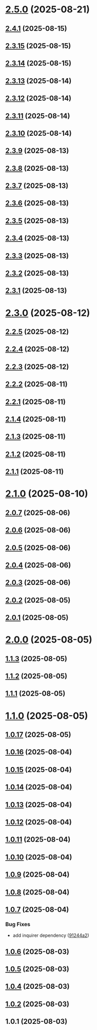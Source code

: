 # [2.5.0](https://github.com/greenarmor/cli-boilerplate/compare/v2.4.1...v2.5.0) (2025-08-21)



## [2.4.1](https://github.com/greenarmor/cli-boilerplate/compare/v2.3.15...v2.4.1) (2025-08-15)



## [2.3.15](https://github.com/greenarmor/cli-boilerplate/compare/v2.3.14...v2.3.15) (2025-08-15)



## [2.3.14](https://github.com/greenarmor/cli-boilerplate/compare/v2.3.13...v2.3.14) (2025-08-15)



## [2.3.13](https://github.com/greenarmor/cli-boilerplate/compare/v2.3.12...v2.3.13) (2025-08-14)



## [2.3.12](https://github.com/greenarmor/cli-boilerplate/compare/v2.3.11...v2.3.12) (2025-08-14)



## [2.3.11](https://github.com/greenarmor/cli-boilerplate/compare/v2.3.10...v2.3.11) (2025-08-14)



## [2.3.10](https://github.com/greenarmor/cli-boilerplate/compare/v2.3.9...v2.3.10) (2025-08-14)



## [2.3.9](https://github.com/greenarmor/cli-boilerplate/compare/v2.3.8...v2.3.9) (2025-08-13)



## [2.3.8](https://github.com/greenarmor/cli-boilerplate/compare/v2.3.7...v2.3.8) (2025-08-13)



## [2.3.7](https://github.com/greenarmor/cli-boilerplate/compare/v2.3.6...v2.3.7) (2025-08-13)



## [2.3.6](https://github.com/greenarmor/cli-boilerplate/compare/v2.3.5...v2.3.6) (2025-08-13)



## [2.3.5](https://github.com/greenarmor/cli-boilerplate/compare/v2.3.4...v2.3.5) (2025-08-13)



## [2.3.4](https://github.com/greenarmor/cli-boilerplate/compare/v2.3.3...v2.3.4) (2025-08-13)



## [2.3.3](https://github.com/greenarmor/cli-boilerplate/compare/v2.3.2...v2.3.3) (2025-08-13)



## [2.3.2](https://github.com/greenarmor/cli-boilerplate/compare/v2.3.1...v2.3.2) (2025-08-13)



## [2.3.1](https://github.com/greenarmor/cli-boilerplate/compare/v2.3.0...v2.3.1) (2025-08-13)



# [2.3.0](https://github.com/greenarmor/cli-boilerplate/compare/v2.2.5...v2.3.0) (2025-08-12)



## [2.2.5](https://github.com/greenarmor/cli-boilerplate/compare/v2.2.4...v2.2.5) (2025-08-12)



## [2.2.4](https://github.com/greenarmor/cli-boilerplate/compare/v2.2.3...v2.2.4) (2025-08-12)



## [2.2.3](https://github.com/greenarmor/cli-boilerplate/compare/v2.2.2...v2.2.3) (2025-08-12)



## [2.2.2](https://github.com/greenarmor/cli-boilerplate/compare/v2.2.1...v2.2.2) (2025-08-11)



## [2.2.1](https://github.com/greenarmor/cli-boilerplate/compare/v2.1.4...v2.2.1) (2025-08-11)



## [2.1.4](https://github.com/greenarmor/cli-boilerplate/compare/v2.1.3...v2.1.4) (2025-08-11)



## [2.1.3](https://github.com/greenarmor/cli-boilerplate/compare/v2.1.2...v2.1.3) (2025-08-11)



## [2.1.2](https://github.com/greenarmor/cli-boilerplate/compare/v2.1.1...v2.1.2) (2025-08-11)



## [2.1.1](https://github.com/greenarmor/cli-boilerplate/compare/v2.1.0...v2.1.1) (2025-08-11)



# [2.1.0](https://github.com/greenarmor/cli-boilerplate/compare/v2.0.7...v2.1.0) (2025-08-10)



## [2.0.7](https://github.com/greenarmor/cli-boilerplate/compare/v2.0.6...v2.0.7) (2025-08-06)



## [2.0.6](https://github.com/greenarmor/cli-boilerplate/compare/v2.0.5...v2.0.6) (2025-08-06)



## [2.0.5](https://github.com/greenarmor/cli-boilerplate/compare/v2.0.4...v2.0.5) (2025-08-06)



## [2.0.4](https://github.com/greenarmor/cli-boilerplate/compare/v2.0.3...v2.0.4) (2025-08-06)



## [2.0.3](https://github.com/greenarmor/cli-boilerplate/compare/v2.0.2...v2.0.3) (2025-08-06)



## [2.0.2](https://github.com/greenarmor/cli-boilerplate/compare/v2.0.1...v2.0.2) (2025-08-05)



## [2.0.1](https://github.com/greenarmor/cli-boilerplate/compare/v2.0.0...v2.0.1) (2025-08-05)



# [2.0.0](https://github.com/greenarmor/cli-boilerplate/compare/v1.1.3...v2.0.0) (2025-08-05)



## [1.1.3](https://github.com/greenarmor/cli-boilerplate/compare/v1.1.2...v1.1.3) (2025-08-05)



## [1.1.2](https://github.com/greenarmor/cli-boilerplate/compare/v1.1.1...v1.1.2) (2025-08-05)



## [1.1.1](https://github.com/greenarmor/cli-boilerplate/compare/v1.1.0...v1.1.1) (2025-08-05)



# [1.1.0](https://github.com/greenarmor/cli-boilerplate/compare/v1.0.17...v1.1.0) (2025-08-05)



## [1.0.17](https://github.com/greenarmor/cli-boilerplate/compare/v1.0.16...v1.0.17) (2025-08-05)



## [1.0.16](https://github.com/greenarmor/cli-boilerplate/compare/v1.0.15...v1.0.16) (2025-08-04)



## [1.0.15](https://github.com/greenarmor/cli-boilerplate/compare/v1.0.14...v1.0.15) (2025-08-04)



## [1.0.14](https://github.com/greenarmor/cli-boilerplate/compare/v1.0.13...v1.0.14) (2025-08-04)



## [1.0.13](https://github.com/greenarmor/cli-boilerplate/compare/v1.0.12...v1.0.13) (2025-08-04)



## [1.0.12](https://github.com/greenarmor/cli-boilerplate/compare/v1.0.11...v1.0.12) (2025-08-04)



## [1.0.11](https://github.com/greenarmor/cli-boilerplate/compare/v1.0.10...v1.0.11) (2025-08-04)



## [1.0.10](https://github.com/greenarmor/cli-boilerplate/compare/v1.0.9...v1.0.10) (2025-08-04)



## [1.0.9](https://github.com/greenarmor/cli-boilerplate/compare/v1.0.8...v1.0.9) (2025-08-04)



## [1.0.8](https://github.com/greenarmor/cli-boilerplate/compare/v1.0.7...v1.0.8) (2025-08-04)



## [1.0.7](https://github.com/greenarmor/cli-boilerplate/compare/v1.0.6...v1.0.7) (2025-08-04)


### Bug Fixes

* add inquirer dependency ([91244a2](https://github.com/greenarmor/cli-boilerplate/commit/91244a2ac7dffcf55b64cda7706948bc0555e2fc))



## [1.0.6](https://github.com/greenarmor/cli-boilerplate/compare/v1.0.5...v1.0.6) (2025-08-03)



## [1.0.5](https://github.com/greenarmor/cli-boilerplate/compare/v1.0.4...v1.0.5) (2025-08-03)



## [1.0.4](https://github.com/greenarmor/cli-boilerplate/compare/v1.0.2...v1.0.4) (2025-08-03)



## [1.0.2](https://github.com/greenarmor/cli-boilerplate/compare/v1.0.1...v1.0.2) (2025-08-03)



## 1.0.1 (2025-08-03)



